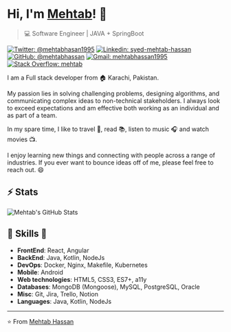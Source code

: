 # Hi, I'm [Mehtab](https://github.com/mehtabhassan)! 👋

>  💻 Software Engineer | JAVA + SpringBoot

[![Twitter: @mehtabhasan1995](https://img.shields.io/twitter/follow/mehtabhasan1995?style=social)](https://twitter.com/mehtabhasan1995)
[![Linkedin: syed-mehtab-hassan](https://img.shields.io/badge/-Mehtab%20Hassan-blue?style=flat-square&logo=Linkedin&logoColor=white&link=https://pk.linkedin.com/in/syed-mehtab-hassan-22932714a/)](https://pk.linkedin.com/in/syed-mehtab-hassan-22932714a)
[![GitHub: @mehtabhassan](https://img.shields.io/github/followers/availchet?label=follow&style=social)](https://github.com/mehtabhassan)
[![Gmail: mehtabhassan1995](https://img.shields.io/badge/Gmail-mehtabhassan-red)](mailto:mehtabhassan1995@gmail.com)
[![Stack Overflow: mehtab](https://img.shields.io/badge/-Stack%20Overflow-222222?logo=stack-overflow&link=https://stackoverflow.com/users/11046080/syed-mehtab-hassan)](https://stackoverflow.com/users/11046080/syed-mehtab-hassan)

I am a Full stack developer from :house: Karachi, Pakistan.

My passion lies in solving challenging problems, designing algorithms, and communicating complex ideas to non-technical stakeholders.
I always look to exceed expectations and am effective both working as an individual and as part of a team.

In my spare time, I like to travel :walking:, read :books:, listen to music :headphones: and watch movies :tv:.

I enjoy learning new things and connecting with people across a range of industries. 
If you ever want to bounce ideas off of me, please feel free to reach out. 😄

## ⚡ Stats
![Mehtab's GitHub Stats](https://github-readme-stats.vercel.app/api?username=mehtabhassan&hide=["issues"]&show_icons=true)

##  🎉 Skills  🎉
- **FrontEnd**: React, Angular
- **BackEnd**: Java, Kotlin, NodeJs
- **DevOps**: Docker, Nginx, Makefile, Kubernetes
- **Mobile**: Android
- **Web technologies**: HTML5, CSS3, ES7+, a11y
- **Databases**: MongoDB (Mongoose), MySQL, PostgreSQL, Oracle
- **Misc**: Git, Jira, Trello, Notion
- **Languages**: Java, Kotlin, NodeJs

<!-- [![HitCount](http://hits.dwyl.com/availchet/availchet.svg)](http://hits.dwyl.com/availchet/availchet) -->

---
⭐️ From [Mehtab Hassan](https://github.com/mehtabhassan)
